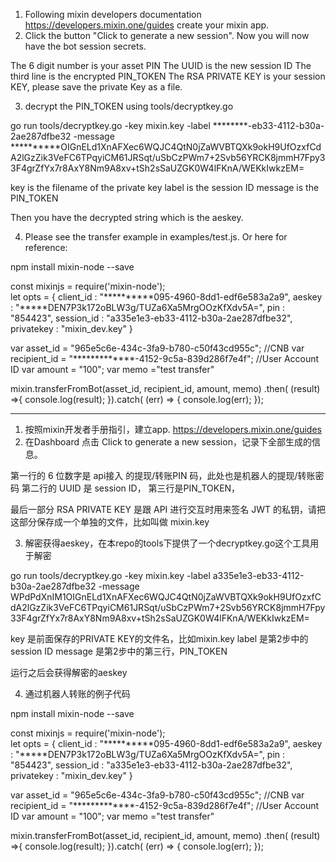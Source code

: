1. Following mixin developers documentation https://developers.mixin.one/guides create your mixin app.
2. Click the button "Click to generate a new session". Now you will now have the bot session secrets.

The 6 digit number is your asset PIN
The UUID is the new session ID 
The third line is the encrypted PIN_TOKEN
The RSA PRIVATE KEY is your session KEY, please save the private Key as a file.

3. decrypt the PIN_TOKEN using tools/decryptkey.go

go run tools/decryptkey.go -key mixin.key -label ********-eb33-4112-b30a-2ae287dfbe32 -message **********OIGnELd1XnAFXec6WQJC4QtN0jZaWVBTQXk9okH9UfOzxfCdA2lGzZik3VeFC6TPqyiCM61JRSqt/uSbCzPWm7+2Svb56YRCK8jmmH7Fpy33F4grZfYx7r8AxY8Nm9A8xv+tSh2sSaUZGK0W4lFKnA/WEKkIwkzEM=

key is the filename of the private key 
label is the session ID
message is the PIN_TOKEN

Then you have the decrypted string which is the aeskey.


4. Please see the transfer example in examples/test.js. Or here for reference:

npm install mixin-node --save

const mixinjs = require('mixin-node');  
let opts = { 
    client_id         : "**********095-4960-8dd1-edf6e583a2a9",
    aeskey            : "*****DEN7P3k172oBLW3g/TUZa6Xa5MrgOOzKfXdv5A=",
    pin               : "854423",
    session_id    : "a335e1e3-eb33-4112-b30a-2ae287dfbe32",
    privatekey    : "mixin_dev.key"
}

var asset_id = "965e5c6e-434c-3fa9-b780-c50f43cd955c"; //CNB
var recipient_id = "*************-4152-9c5a-839d286f7e4f"; //User Account ID
var amount = "100";
var memo ="test transfer"

mixin.transferFromBot(asset_id, recipient_id, amount, memo)
.then( (result) =>{
  console.log(result);
}).catch( (err) => {
  console.log(err);
});

-----------

1. 按照mixin开发者手册指引，建立app. https://developers.mixin.one/guides
2. 在Dashboard 点击 Click to generate a new session，记录下全部生成的信息。

第一行的 6 位数字是 api接入 的提现/转账PIN 码，此处也是机器人的提现/转账密码
第二行的 UUID 是 session ID，
第三行是PIN_TOKEN，

最后一部分 RSA PRIVATE KEY 是跟 API 进行交互时用来签名 JWT 的私钥，请把这部分保存成一个单独的文件，比如叫做 mixin.key

3. 解密获得aeskey，在本repo的tools下提供了一个decryptkey.go这个工具用于解密

go run tools/decryptkey.go -key mixin.key -label a335e1e3-eb33-4112-b30a-2ae287dfbe32 -message WPdPdXnIM1OIGnELd1XnAFXec6WQJC4QtN0jZaWVBTQXk9okH9UfOzxfCdA2lGzZik3VeFC6TPqyiCM61JRSqt/uSbCzPWm7+2Svb56YRCK8jmmH7Fpy33F4grZfYx7r8AxY8Nm9A8xv+tSh2sSaUZGK0W4lFKnA/WEKkIwkzEM=

key 是前面保存的PRIVATE KEY的文件名，比如mixin.key
label 是第2步中的session ID
message 是第2步中的第三行，PIN_TOKEN

运行之后会获得解密的aeskey

4. 通过机器人转账的例子代码

npm install mixin-node --save

const mixinjs = require('mixin-node');  
let opts = { 
    client_id         : "**********095-4960-8dd1-edf6e583a2a9",
    aeskey            : "*****DEN7P3k172oBLW3g/TUZa6Xa5MrgOOzKfXdv5A=",
    pin               : "854423",
    session_id    : "a335e1e3-eb33-4112-b30a-2ae287dfbe32",
    privatekey    : "mixin_dev.key"
}

var asset_id = "965e5c6e-434c-3fa9-b780-c50f43cd955c"; //CNB
var recipient_id = "*************-4152-9c5a-839d286f7e4f"; //User Account ID
var amount = "100";
var memo ="test transfer"

mixin.transferFromBot(asset_id, recipient_id, amount, memo)
.then( (result) =>{
  console.log(result);
}).catch( (err) => {
  console.log(err);
});
